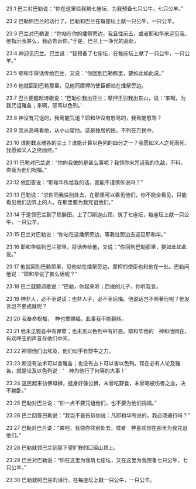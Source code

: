 <a id="1"></a>23:1  巴兰对巴勒说：“你在这里给我筑七座坛，为我预备七只公牛，七只公羊。”  

<a id="2"></a>23:2  巴勒照巴兰的话行了。巴勒和巴兰在每座坛上献一只公牛，一只公羊。  

<a id="3"></a>23:3  巴兰对巴勒说：“你站在你的燔祭旁边，我且往前去，或者耶和华来迎见我，他指示我甚么，我必告诉你。”于是，巴兰上一净光的高处，  

<a id="4"></a>23:4  神迎见巴兰。巴兰说：“我预备了七座坛，在每座坛上献了一只公牛，一只公羊。”  

<a id="5"></a>23:5  耶和华将话传给巴兰，又说：“你回到巴勒那里，要如此如此说。”  

<a id="6"></a>23:6  他就回到巴勒那里，见他同摩押的使臣都站在燔祭旁边。  

<a id="7"></a>23:7  巴兰便题起诗歌说：“巴勒引我出亚兰；摩押王引我出东山，说：‘来啊，为我咒诅雅各；来啊，怒骂以色列。’  

<a id="8"></a>23:8  神没有咒诅的，我焉能咒诅？耶和华没有怒骂的，我焉能怒骂？  

<a id="9"></a>23:9  我从高峰看他，从小山望他。这是独居的民，不列在万民中。  

<a id="10"></a>23:10  谁能数点雅各的尘土？谁能计算以色列的四分之一？我愿如义人之死而死，我愿如义人之终而终。”  

<a id="11"></a>23:11  巴勒对巴兰说：“你向我做的是甚么事呢？我领你来咒诅我的仇敌，不料，你竟为他们祝福。”  

<a id="12"></a>23:12  他回答说：“耶和华传给我的话，我能不谨慎传说吗？”  

<a id="13"></a>23:13  巴勒说：“求你同我往别处去，在那里可以看见他们，你不能全看见，只能看见他们边界上的人，在那里要为我咒诅他们。”  

<a id="14"></a>23:14  于是领巴兰到了琐腓田，上了□斯迦山顶，筑了七座坛，每座坛上献一只公牛，一只公羊。  

<a id="15"></a>23:15  巴兰对巴勒说：“你站在这燔祭旁边，等我往那边去迎见耶和华。”　  

<a id="16"></a>23:16  耶和华临到巴兰那里，将话传给他，又说：“你回到巴勒那里，要如此如此说。”  

<a id="17"></a>23:17  他就回到巴勒那里，见他站在燔祭旁边，摩押的使臣也和他在一处。巴勒问他说：“耶和华说了甚么话呢？”  

<a id="18"></a>23:18  巴兰就题诗歌说：“巴勒，你起来听；西拨的儿子，你听我言。  

<a id="19"></a>23:19  神非人，必不至说谎；也非人子，必不至后悔。他说话岂不照著行呢？他发言岂不要成就呢？  

<a id="20"></a>23:20  我奉命祝福，　神也曾赐福，此事我不能翻转。  

<a id="21"></a>23:21  他未见雅各中有罪孽；也未见以色列中有奸恶。耶和华他的　神和他同在，有欢呼王的声音在他们中间。  

<a id="22"></a>23:22  神领他们出埃及，他们似乎有野牛之力。  

<a id="23"></a>23:23  断没有法术可以害雅各；也没有占卜可以害以色列。现在必有人论及雅各，就是论及以色列说：‘　神为他行了何等的大事！’  

<a id="24"></a>23:24  这民起来彷佛母狮，挺身好像公狮，未曾吃野食，未曾喝被伤者之血，决不躺卧。”  

<a id="25"></a>23:25  巴勒对巴兰说：“你一点不要咒诅他们，也不要为他们祝福。”  

<a id="26"></a>23:26  巴兰回答巴勒说：“我岂不是告诉你说：凡耶和华所说的，我必须遵行吗？”  

<a id="27"></a>23:27  巴勒对巴兰说：“来吧，我领你往别处去，或者　神喜欢你在那里为我咒诅他们。”  

<a id="28"></a>23:28  巴勒就领巴兰到那下望旷野的□珥山顶上。  

<a id="29"></a>23:29  巴兰对巴勒说：“你在这里为我筑七座坛，又在这里为我预备七只公牛，七只公羊。”  

<a id="30"></a>23:30  巴勒就照巴兰的话行，在每座坛上献一只公牛，一只公羊。  
